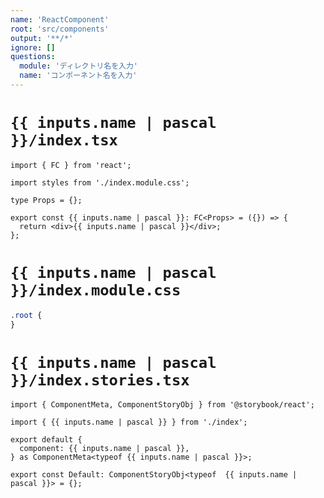 ```yaml
---
name: 'ReactComponent'
root: 'src/components'
output: '**/*'
ignore: []
questions:
  module: 'ディレクトリ名を入力'
  name: 'コンポーネント名を入力'
---
```


# `{{ inputs.name | pascal }}/index.tsx`

```tsx
import { FC } from 'react';

import styles from './index.module.css';

type Props = {};

export const {{ inputs.name | pascal }}: FC<Props> = ({}) => {
  return <div>{{ inputs.name | pascal }}</div>;
};
```

# `{{ inputs.name | pascal }}/index.module.css`

```css
.root {
}
```

# `{{ inputs.name | pascal }}/index.stories.tsx`

```tsx
import { ComponentMeta, ComponentStoryObj } from '@storybook/react';

import { {{ inputs.name | pascal }} } from './index';

export default {
  component: {{ inputs.name | pascal }},
} as ComponentMeta<typeof {{ inputs.name | pascal }}>;

export const Default: ComponentStoryObj<typeof  {{ inputs.name | pascal }}> = {};
```
